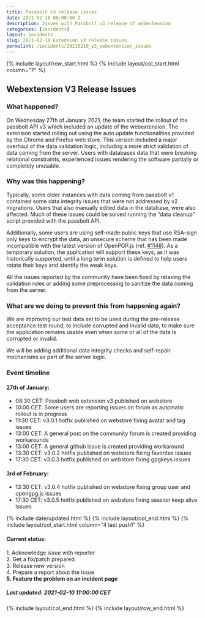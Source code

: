 ```yaml
---
title: Passbolt v3 release issues
date: 2021-02-10 00:00:00 Z
description: Issues with Passbolt v3 release of webextension
categories: [incidents]
layout: incidents
slug: 2021-02-10 Extension v3 release issues 
permalink: /incidents/20210210_v3_webextension_issues
---
```


{% include layout/row_start.html %}
{% include layout/col_start.html column="7" %}

## Webextension V3 Release Issues

### What happened?

On Wednesday 27th of January 2021, the team started the rollout of the passbolt API v3 which included an
update of the webextension. The extension started rolling out using the auto update 
functionalities provided by the Chrome and Firefox web store. This version included a major overhaul of the data
validation logic, including a more strict validation of data coming from the server. Users with databases data that 
were breaking relational constraints, experienced issues rendering the software partially or completely unusable.

### Why was this happening?

Typically, some older instances with data coming from passbolt v1 contained some data integrity issues that were not addressed 
by v2 migrations. Users that also manually edited data in the database, were also affected. Much of these issues 
could be solved running the “data cleanup” script provided with the passbolt API.

Additionally, some users are using self-made public keys that use RSA-sign only keys to encrypt the data, an unsecure 
scheme that has been made incompatible with the latest version of OpenPGP.js 
(ref. [#1148](https://github.com/openpgpjs/openpgpjs/pull/1148)). As a temporary solution, the application will 
support these keys, as it was historically supported, until a long term solution is defined to help users rotate their 
keys and identify the weak keys.

All the issues reported by the community have been fixed by relaxing the validation rules or adding some preprocessing 
to sanitize the data coming from the server.

### What are we doing to prevent this from happening again?

We are improving our test data set to be used during the pre-release acceptance test round, to include corrupted and 
invalid data, to make sure the application remains usable even when some or all of the data is corrupted or invalid.

We will be adding additional data integrity checks and self-repair mechanisms as part of the server logic.

### Event timeline

#### 27th of January:

*   08:30 CET: Passbolt web extension v3 published on webstore
*   10:00 CET: Some users are reporting issues on forum as automatic rollout is in progress
*   11:30 CET: v3.0.1 hotfix published on webstore fixing avatar and tag issues
*   13:00 CET: A general post on the community forum is created providing workarounds
*   13:00 CET: A general github issue is created providing workaround
*   13:30 CET: v3.0.2 hotfix published on webstore fixing favorites issues
*   17:30 CET: v3.0.3 hotfix published on webstore fixing gpgkeys issues

#### 3rd of February:

*   13:30 CET: v3.0.4 hotfix published on webstore fixing group user and opengpg.js issues
*   17:30 CET: v3.0.5 hotfix published on webstore fixing session keep alive issues

{% include date/updated.html %}
{% include layout/col_end.html %}
{% include layout/col_start.html column="4 last push1" %}

<div class="tldr message success">
    <h4>Current status:</h4>
    1. Acknowledge issue with reporter<br/>
    2. Get a fix/patch prepared<br/>
    3. Release new version<br/>
    4. Prepare a report about the issue<br/>
    <strong>5. Feature the problem on an incident page</strong>
    <h5>Last updated: 2021-02-10 11:00:00 CET</h5>
</div>

{% include layout/col_end.html %}
{% include layout/row_end.html %}
